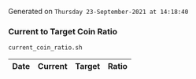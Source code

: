 Generated on `Thursday 23-September-2021 at 14:18:40`

### Current to Target Coin Ratio
`current_coin_ratio.sh`

Date|Current|Target|Ratio
---|---|---|---
